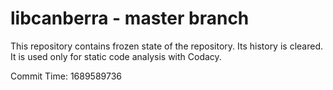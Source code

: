 # libcanberra - master branch

This repository contains frozen state of the repository.
Its history is cleared. It is used only for static code
analysis with Codacy.

Commit Time: 1689589736
